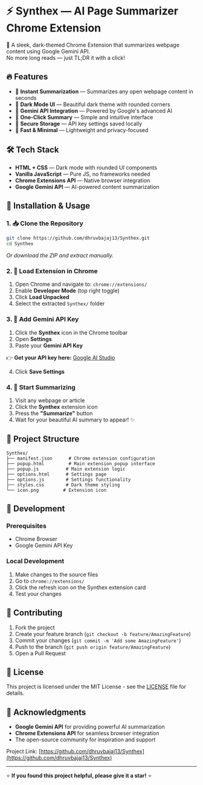# ⚡ Synthex — AI Page Summarizer Chrome Extension

 📝 A sleek, dark-themed Chrome Extension that summarizes webpage content using Google Gemini API.  
  No more long reads — just TL;DR it with a click!

## 🔥 Features

- 📄 **Instant Summarization** — Summarizes any open webpage content in seconds  
- 🌙 **Dark Mode UI** — Beautiful dark theme with rounded corners  
- 🔗 **Gemini API Integration** — Powered by Google's advanced AI  
- 🧠 **One-Click Summary** — Simple and intuitive interface  
- 💾 **Secure Storage** — API key settings saved locally  
- 🚀 **Fast & Minimal** — Lightweight and privacy-focused  

## 🛠️ Tech Stack

- **HTML + CSS** — Dark mode with rounded UI components
- **Vanilla JavaScript** — Pure JS, no frameworks needed
- **Chrome Extensions API** — Native browser integration
- **Google Gemini API** — AI-powered content summarization

## 🚀 Installation & Usage

### 1. 📥 Clone the Repository
```bash
git clone https://github.com/dhruvbajaj13/Synthex.git
cd Synthex
```
*Or download the ZIP and extract manually.*

### 2. 🧩 Load Extension in Chrome
1. Open Chrome and navigate to: `chrome://extensions/`
2. Enable **Developer Mode** (top right toggle)
3. Click **Load Unpacked**
4. Select the extracted `Synthex/` folder

### 3. 🔑 Add Gemini API Key
1. Click the **Synthex** icon in the Chrome toolbar
2. Open **Settings**
3. Paste your **Gemini API Key**
   
 👉 **Get your API key here:** [Google AI Studio](https://makersuite.google.com/app/apikey)
 
4. Click **Save Settings**

### 4. 🧠 Start Summarizing
1. Visit any webpage or article
2. Click the **Synthex** extension icon
3. Press the **"Summarize"** button
4. Wait for your beautiful AI summary to appear! ✨

## 📂 Project Structure

```
Synthex/
├── manifest.json      # Chrome extension configuration
├── popup.html         # Main extension popup interface
├── popup.js          # Main extension logic
├── options.html      # Settings page
├── options.js        # Settings functionality
├── styles.css        # Dark theme styling
└── icon.png         # Extension icon
```

## 🔧 Development

### Prerequisites
- Chrome Browser
- Google Gemini API Key

### Local Development
1. Make changes to the source files
2. Go to `chrome://extensions/`
3. Click the refresh icon on the Synthex extension card
4. Test your changes

## 🤝 Contributing

1. Fork the project
2. Create your feature branch (`git checkout -b feature/AmazingFeature`)
3. Commit your changes (`git commit -m 'Add some AmazingFeature'`)
4. Push to the branch (`git push origin feature/AmazingFeature`)
5. Open a Pull Request

## 📄 License

This project is licensed under the MIT License - see the [LICENSE](LICENSE) file for details.


## 🙏 Acknowledgments

- **Google Gemini API** for providing powerful AI summarization
- **Chrome Extensions API** for seamless browser integration
- The open-source community for inspiration and support


Project Link: [https://github.com/dhruvbajaj13/Synthex](https://github.com/dhruvbajaj13/Synthex)

---

⭐ **If you found this project helpful, please give it a star!** ⭐
